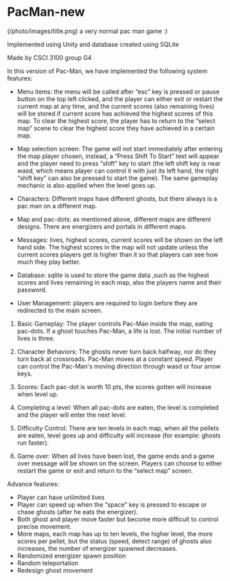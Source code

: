 # PacMan-new

(/photo/images/title.png)
a very normal pac man game :)

Implemented using Unity and database created using SQLite

Made by CSCI 3100 group G4

In this version of Pac-Man, we have implemented the following system features:

- Menu items: the menu will be called after “esc” key is pressed or pause button on the top left clicked, and the player can either exit or restart the current map at any time, and the current scores (also remaining lives) will be stored if current score has achieved the highest scores of this map. To clear the highest score, the player has to return to the “select map” scene to clear the highest score they have achieved in a certain map.

- Map selection screen: The game will not start immediately after entering the map player chosen, instead, a “Press Shift To Start” text will appear and the player need to press “shift” key to start (the left shift key is near wasd, which means player can control it with just its left hand, the right “shift key” can also be pressed to start the game). The same gameplay mechanic is also applied when the level goes up.

- Characters: Different maps have different ghosts, but there always is a pac man on a different map.

- Map and pac-dots: as mentioned above, different maps are different designs. There are energizers and portals in different maps.

- Messages: lives, highest scores, current scores will be shown on the left hand side. The highest scores in the map will not update unless the current scores players get is higher than it so that players can see how much they play better.

- Database: sqlite is used to store the game data ,such as the highest scores and lives remaining in each map, also the players name and their password.

- User Management: players are required to login before they are redirected to the main screen.

1. Basic Gameplay: The player controls Pac-Man inside the map, eating pac-dots. If a ghost touches Pac-Man, a life is lost. The initial number of lives is three.

2. Character Behaviors: The ghosts never turn back halfway, nor do they turn back at crossroads. Pac-Man moves at a constant speed. Player can control the Pac-Man's moving direction through wasd or four arrow keys.

3. Scores: Each pac-dot is worth 10 pts, the scores gotten will increase when level up.

4. Completing a level: When all pac-dots are eaten, the level is completed and the player will enter the next level.

5. Difficulty Control: There are ten levels in each map, when all the pellets are eaten, level goes up and difficulty will increase (for example: ghosts run faster).
6. Game over: When all lives have been lost, the game ends and a game over message will be shown on the screen. Players can choose to either restart the game or exit and return to the “select map” screen.

Advance features:

- Player can have unlimited lives
- Player can speed up when the “space” key is pressed to escape or chase ghosts (after he eats the energizer).
- Both ghost and player move faster but become more difficult to control precise movement.
- More maps, each map has up to ten levels, the higher level, the more scores per pellet, but the status (speed, detect range) of ghosts also increases, the number of energizer spawned decreases.
- Randomized energizer spawn position
- Random teleportation
- Redesign ghost movement
